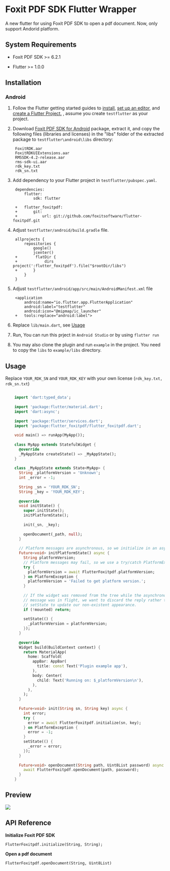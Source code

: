 # Foxit PDF SDK Flutter Wrapper

A new flutter for using Foxit PDF SDK to open a pdf document.
Now, only support Andorid platform.

## System Requirements

-  Foxit PDF SDK >= 6.2.1

-  Flutter >= 1.0.0

## Installation

### Android

1. Follow the Flutter getting started guides to [install](https://flutter.io/docs/get-started/install), [set up an editor](https://flutter.io/docs/get-started/editor), and [create a Flutter Project.](https://flutter.io/docs/get-started/test-drive?tab=terminal#create-app) , assume you create `testflutter` as your project.

2. Download [Foxit PDF SDK for Android](https://developers.foxitsoftware.com/pdf-sdk/android/) package, extract it, and copy the following files (libraries and licenses) in the "libs" folder of the extracted package to `testflutter\android\libs` directory:

		FoxitRDK.aar
		FoxitRDKUIExtensions.aar
		RMSSDK-4.2-release.aar
		rms-sdk-ui.aar
		rdk_key.txt
		rdk_sn.txt

3. Add dependency to your Flutter project in `testflutter/pubspec.yaml`. 

		dependencies:
	  		flutter:
	    		sdk: flutter
	
	  	+	flutter_foxitpdf:
	    +  		git:
	    +    		url: git://github.com/foxitsoftware/flutter-foxitpdf.git
	    
4. Adjust `testflutter/android/build.gradle` file.

		allprojects {
		    repositories {
		        google()
		        jcenter()
		+        flatDir {
		+            dirs project(':flutter_foxitpdf').file("$rootDir/libs")
		+       }
		    }
		}

5. Adjust `testflutter/android/app/src/main/AndroidManifest.xml` file

	    <application
	        android:name="io.flutter.app.FlutterApplication"
	        android:label="testflutter"
	        android:icon="@mipmap/ic_launcher"
	    +   tools:replace="android:label">
	    
6. Replace `lib/main.dart`, see [Usage](#usage)

7. Run, You can run this prject in `Android Studio` or by using `flutter run`

8. You may also clone the plugin and run `example` in the project. You need to copy the `libs` to `example/libs` directory.

## <span id="usage">Usage</span>

Replace `YOUR_RDK_SN` and `YOUR_RDK_KEY` with your own license (`rdk_key.txt, rdk_sn.txt`)

```dart

	import 'dart:typed_data';
	
	import 'package:flutter/material.dart';
	import 'dart:async';
	
	import 'package:flutter/services.dart';
	import 'package:flutter_foxitpdf/flutter_foxitpdf.dart';
	
	void main() => runApp(MyApp());
	
	class MyApp extends StatefulWidget {
	  @override
	  _MyAppState createState() => _MyAppState();
	}
	
	class _MyAppState extends State<MyApp> {
	  String _platformVersion = 'Unknown';
	  int _error = -1;
	
	  String _sn = 'YOUR_RDK_SN';
	  String _key = 'YOUR_RDK_KEY';
	
	  @override
	  void initState() {
	    super.initState();
	    initPlatformState();
	
	    init(_sn, _key);
	
	    openDocument(_path, null);
	  }
	
	  // Platform messages are asynchronous, so we initialize in an async method.
	  Future<void> initPlatformState() async {
	    String platformVersion;
	    // Platform messages may fail, so we use a try/catch PlatformException.
	    try {
	      platformVersion = await FlutterFoxitpdf.platformVersion;
	    } on PlatformException {
	      platformVersion = 'Failed to get platform version.';
	    }
	
	    // If the widget was removed from the tree while the asynchronous platform
	    // message was in flight, we want to discard the reply rather than calling
	    // setState to update our non-existent appearance.
	    if (!mounted) return;
	
	    setState(() {
	      _platformVersion = platformVersion;
	    });
	  }
	
	  @override
	  Widget build(BuildContext context) {
	    return MaterialApp(
	      home: Scaffold(
	        appBar: AppBar(
	          title: const Text('Plugin example app'),
	        ),
	        body: Center(
	          child: Text('Running on: $_platformVersion\n'),
	        ),
	      ),
	    );
	  }
	
	  Future<void> init(String sn, String key) async {
	    int error;
	    try {
	      error = await FlutterFoxitpdf.initialize(sn, key);
	    } on PlatformException {
	      error = -1;
	    }
	    setState(() {
	      _error = error;
	    });
	  }
	
	  Future<void> openDocument(String path, Uint8List password) async {
	    await FlutterFoxitpdf.openDocument(path, password);
	  }
	}
```

## Preview

![](https://i.imgur.com/HhIIRiq.jpg)


## API Reference
**Initialize Foxit PDF SDK**

	FlutterFoxitpdf.initialize(String, String);

**Open a pdf document**

	FlutterFoxitpdf.openDocument(String, Uint8List)